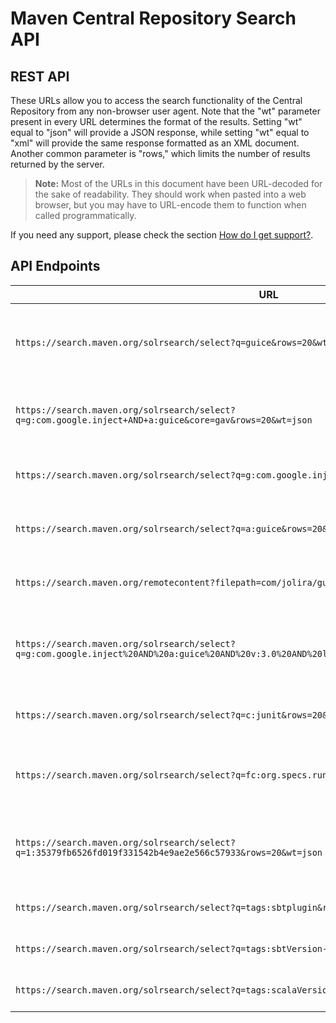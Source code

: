 # Maven Central Repository Search API

## REST API

These URLs allow you to access the search functionality of the Central Repository from any non-browser user agent. Note that the "wt" parameter present in every URL determines the format of the results. Setting "wt" equal to "json" will provide a JSON response, while setting "wt" equal to "xml" will provide the same response formatted as an XML document. Another common parameter is "rows," which limits the number of results returned by the server.

> **Note:** Most of the URLs in this document have been URL-decoded for the sake of readability. They should work when pasted into a web browser, but you may have to URL-encode them to function when called programmatically.

If you need any support, please check the section [How do I get support?](#how-do-i-get-support).

## API Endpoints

| URL | Description |
|-----|-------------|
| `https://search.maven.org/solrsearch/select?q=guice&rows=20&wt=json` | Mimics typing "guice" in the basic search box. Returns first page of artifacts with "guice" in the groupId or artifactId and lists details for most recent version released. |
| `https://search.maven.org/solrsearch/select?q=g:com.google.inject+AND+a:guice&core=gav&rows=20&wt=json` | Mimics clicking the link for all versions of groupId "com.google.inject" and artifactId "guice." Returns sorted list of all versions of an artifact. |
| `https://search.maven.org/solrsearch/select?q=g:com.google.inject&rows=20&wt=json` | Search for all artifacts in the groupId "com.google.inject." For each artifact, returns details for the most recent version released. |
| `https://search.maven.org/solrsearch/select?q=a:guice&rows=20&wt=json` | Search for any artifactId named "guice," irrespective of groupId. For each artifact returns details for the most recent version released. |
| `https://search.maven.org/remotecontent?filepath=com/jolira/guice/3.0.0/guice-3.0.0.pom` | Downloads a file at the given path from the Central Repository (https://repo1.maven.org/maven2/ and its mirrors). |
| `https://search.maven.org/solrsearch/select?q=g:com.google.inject%20AND%20a:guice%20AND%20v:3.0%20AND%20l:javadoc%20AND%20p:jar&rows=20&wt=json` | Mimics searching by coordinate in Advanced Search. This search uses all coordinates ("g" for groupId, "a" for artifactId, "v" for version, "p" for packaging, "l" for classifier) |
| `https://search.maven.org/solrsearch/select?q=c:junit&rows=20&wt=json` | Mimics searching by classname in Advanced Search. Returns a list of artifacts, down to the specific version, containing the class. |
| `https://search.maven.org/solrsearch/select?q=fc:org.specs.runner.JUnit&rows=20&wt=json` | Mimics searching by fully-qualified classname in Advanced Search. Returns a list of artifacts, down to the specific version containing the class. |
| `https://search.maven.org/solrsearch/select?q=1:35379fb6526fd019f331542b4e9ae2e566c57933&rows=20&wt=json` | Mimics searching by SHA-1 Checksum in Advanced Search. You will need to calculate the SHA-1 for the file before sending the request to the Central Repository. |
| `https://search.maven.org/solrsearch/select?q=tags:sbtplugin&rows=20&wt=json` | Mimics searching for tags:sbtplugin in the basic searchbar. |
| `https://search.maven.org/solrsearch/select?q=tags:sbtVersion-0.11&rows=20&wt=json` | Mimics searching for tags:sbtVersion-0.11 in the basic searchbar. |
| `https://search.maven.org/solrsearch/select?q=tags:scalaVersion-2.9&rows=20&wt=json` | Mimics searching for tags:scalaVersion-2.9 in the basic search bar. |

